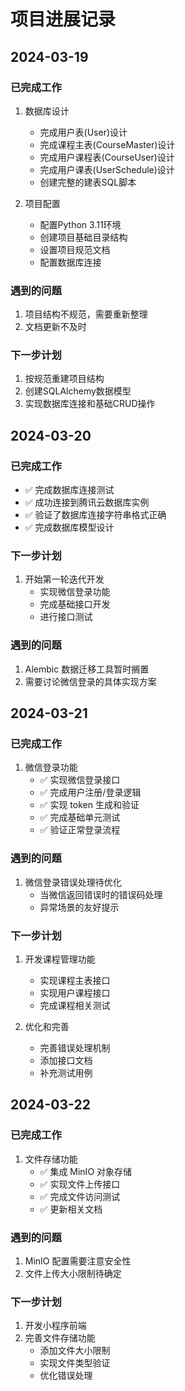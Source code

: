 # 项目进展记录

## 2024-03-19
### 已完成工作
1. 数据库设计
   - 完成用户表(User)设计
   - 完成课程主表(CourseMaster)设计
   - 完成用户课程表(CourseUser)设计
   - 完成用户课表(UserSchedule)设计
   - 创建完整的建表SQL脚本

2. 项目配置
   - 配置Python 3.11环境
   - 创建项目基础目录结构
   - 设置项目规范文档
   - 配置数据库连接

### 遇到的问题
1. 项目结构不规范，需要重新整理
2. 文档更新不及时

### 下一步计划
1. 按规范重建项目结构
2. 创建SQLAlchemy数据模型
3. 实现数据库连接和基础CRUD操作

## 2024-03-20
### 已完成工作
- ✅ 完成数据库连接测试
- ✅ 成功连接到腾讯云数据库实例
- ✅ 验证了数据库连接字符串格式正确
- ✅ 完成数据库模型设计

### 下一步计划
1. 开始第一轮迭代开发
   - 实现微信登录功能
   - 完成基础接口开发
   - 进行接口测试

### 遇到的问题
1. Alembic 数据迁移工具暂时搁置
2. 需要讨论微信登录的具体实现方案

## 2024-03-21
### 已完成工作
1. 微信登录功能
   - ✅ 实现微信登录接口
   - ✅ 完成用户注册/登录逻辑
   - ✅ 实现 token 生成和验证
   - ✅ 完成基础单元测试
   - ✅ 验证正常登录流程

### 遇到的问题
1. 微信登录错误处理待优化
   - 当微信返回错误时的错误码处理
   - 异常场景的友好提示

### 下一步计划
1. 开发课程管理功能
   - 实现课程主表接口
   - 实现用户课程接口
   - 完成课程相关测试

2. 优化和完善
   - 完善错误处理机制
   - 添加接口文档
   - 补充测试用例 

## 2024-03-22
### 已完成工作
1. 文件存储功能
   - ✅ 集成 MinIO 对象存储
   - ✅ 实现文件上传接口
   - ✅ 完成文件访问测试
   - ✅ 更新相关文档

### 遇到的问题
1. MinIO 配置需要注意安全性
2. 文件上传大小限制待确定

### 下一步计划
1. 开发小程序前端
2. 完善文件存储功能
   - 添加文件大小限制
   - 实现文件类型验证
   - 优化错误处理 